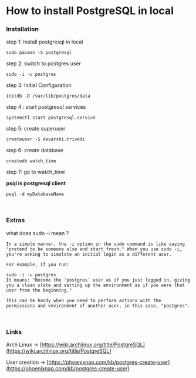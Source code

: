 # How to install PostgreSQL in local

### Installation

step 1: Install postgresql in local

```
sudo pacman -S postgresql
```

step 2: switch to postgres user

```
sudo -i -u postgres
```

step 3: Initial Configuration

```
initdb -D /var/lib/postgres/data
```

step 4 : start postgresql services

```
systemctl start postgresql.service
```

step 5: create superuser

```
createuser -S devarshi.trivedi
```

step 6: create database

```
createdb watch_time
```

step 7: go to watch_time

**************************************************psql is postgresql client**************************************************

```
psql -d myDatabaseName
```
<br/>

### Extras

what does sudo -i mean ?

```
In a simple manner, the -i option in the sudo command is like saying "pretend to be someone else and start fresh." When you use sudo -i, you're asking to simulate an initial login as a different user.

For example, if you run:

sudo -i -u postgres
It means: "Become the 'postgres' user as if you just logged in, giving you a clean slate and setting up the environment as if you were that user from the beginning."

This can be handy when you need to perform actions with the permissions and environment of another user, in this case, "postgres".
```
<br />

### Links

Arch Linux →  [https://wiki.archlinux.org/title/PostgreSQL](https://wiki.archlinux.org/title/PostgreSQL)

User creation → [https://phoenixnap.com/kb/postgres-create-user](https://phoenixnap.com/kb/postgres-create-user)
